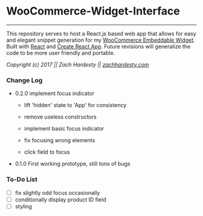 # WooCommerce-Widget-Interface

---

This repository serves to host a React.js based web app that allows for easy and elegant snippet generation for my [WooCommerce Embeddable Widget](https://github.com/zachhardesty7/woocommerce-widget). Built with [React](https://github.com/facebook/react) and [Create React App](https://github.com/facebookincubator/create-react-app). Future revisions will generalize the code to be more user friendly and portable.

*Copyright (c) 2017 || Zach Hardesty ||  [zachhardesty.com](http://zachhardesty.com)*


### Change Log

- 0.2.0 implement focus indicator

  - lift 'hidden' state to 'App' for consistency

  - remove useless constructors

  - implement basic focus indicator

  - fix focusing wrong elements

  - click field to focus

- 0.1.0 First working prototype, still tons of bugs


### To-Do List


- [ ] fix slightly odd focus occasionally
- [ ] conditionally display product ID field
- [ ] styling

